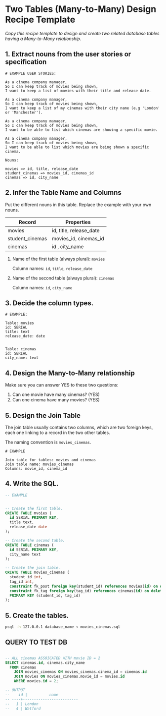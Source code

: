 # Two Tables (Many-to-Many) Design Recipe Template

_Copy this recipe template to design and create two related database tables having a Many-to-Many relationship._

## 1. Extract nouns from the user stories or specification

```
# EXAMPLE USER STORIES:

As a cinema company manager,
So I can keep track of movies being shown,
I want to keep a list of movies with their title and release date.

As a cinema company manager,
So I can keep track of movies being shown,
I want to keep a list of my cinemas with their city name (e.g 'London' or 'Manchester').

As a cinema company manager,
So I can keep track of movies being shown,
I want to be able to list which cinemas are showing a specific movie.

As a cinema company manager,
So I can keep track of movies being shown,
I want to be able to list which movies are being shown a specific cinema.

```

```
Nouns:

movies => id, title, release_date
student_cinemas => movies_id, cinemas_id
cinemas => id, city_name
```

## 2. Infer the Table Name and Columns

Put the different nouns in this table. Replace the example with your own nouns.

| Record                | Properties          |
| --------------------- | ------------------  |
| movies                | id, title, release_date
| student_cinemas          | movies_id, cinemas_id
| cinemas               | id , city_name

1. Name of the first table (always plural): `movies` 

    Column names: `id`, `title`, `release_date`

2. Name of the second table (always plural): `cinemas` 

    Column names: `id`, `city_name`

## 3. Decide the column types.

```
# EXAMPLE:

Table: movies
id: SERIAL
title: text
release_date: date


Table: cinemas
id: SERIAL
city_name: text

```

## 4. Design the Many-to-Many relationship

Make sure you can answer YES to these two questions:

1. Can one movie have many cinemas? (YES)
2. Can one cinema have many movies? (YES)


## 5. Design the Join Table

The join table usually contains two columns, which are two foreign keys, each one linking to a record in the two other tables.

The naming convention is `movies_cinemas`.

```
# EXAMPLE

Join table for tables: movies and cinemas
Join table name: movies_cinemas
Columns: movie_id, cinema_id
```

## 4. Write the SQL.

```sql
-- EXAMPLE


-- Create the first table.
CREATE TABLE mvoies (
  id SERIAL PRIMARY KEY,
  title text,
  release_date date
);

-- Create the second table.
CREATE TABLE cinemas (
  id SERIAL PRIMARY KEY,
  city_name text
);

-- Create the join table.
CREATE TABLE movies_cinemas (
  student_id int,
  tag_id int,
  constraint fk_post foreign key(student_id) references movies(id) on delete cascade,
  constraint fk_tag foreign key(tag_id) references cinemas(id) on delete cascade,
  PRIMARY KEY (student_id, tag_id)
);

```

## 5. Create the tables.

```bash
psql -h 127.0.0.1 database_name < movies_cinemas.sql
```

## QUERY TO TEST DB
```sql

-- ALL cinemas ASSOICATED WITH movie ID = 2
SELECT cinemas.id, cinemas.city_name
  FROM cinemas 
    JOIN movies_cinemas ON movies_cinemas.cinema_id = cinemas.id
    JOIN movies ON movies_cinemas.movie_id = movies.id
    WHERE movies.id = 2;

-- OUTPUT 
--    id |          name          
-- ----+-------------------------
--   1 | London
--   4 | Watford
```